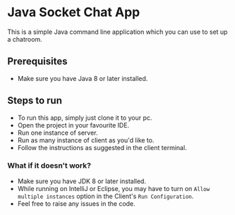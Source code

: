 # Java Socket Chat App

This is a simple Java command line application which you can use to set up a chatroom.

## Prerequisites

- Make sure you have Java 8 or later installed.

## Steps to run

- To run this app, simply just clone it to your pc.
- Open the project in your favourite IDE.
- Run one instance of server.
- Run as many instance of client as you'd like to.
- Follow the instructions as suggested in the client terminal.

### What if it doesn't work?

- Make sure you have JDK 8 or later installed.
- While running on IntelliJ or Eclipse, you may have to turn on `Allow multiple instances` option in the Client's `Run Configuration`.
- Feel free to raise any issues in the code.
